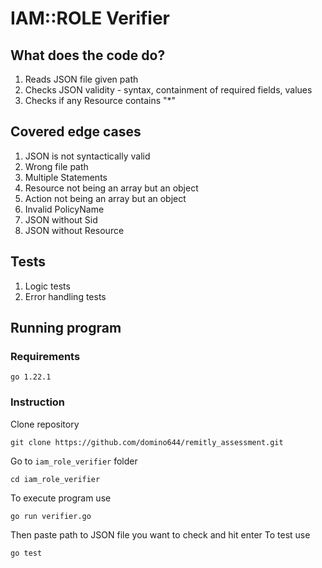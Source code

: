 # IAM::ROLE Verifier

## What does the code do?
1. Reads JSON file given path
2. Checks JSON validity - syntax, containment of required fields, values
3. Checks if any Resource contains "*"
   
## Covered edge cases
1. JSON is not syntactically valid
2. Wrong file path
3. Multiple Statements
4. Resource not being an array but an object
5. Action not being an array but an object
6. Invalid PolicyName
7. JSON without Sid
8. JSON without Resource


## Tests
1. Logic tests
2. Error handling tests

## Running program
### Requirements
`go 1.22.1`
### Instruction
Clone repository 
```
git clone https://github.com/domino644/remitly_assessment.git
```
Go to `iam_role_verifier` folder
```
cd iam_role_verifier
```
To execute program use
```
go run verifier.go
```
Then paste path to JSON file you want to check and hit enter
To test use
```
go test
```